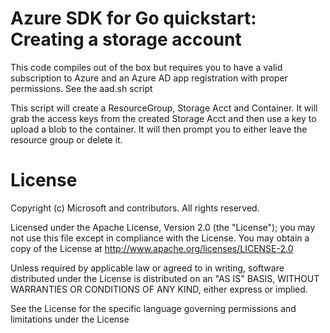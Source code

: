 # Azure SDK for Go quickstart: Creating a storage account

This code compiles out of the box but requires you to have a valid subscription
to Azure and an Azure AD app registration with proper permissions.  See the
aad.sh script

This script will create a ResourceGroup, Storage Acct and Container.  It will 
grab the access keys from the created Storage Acct and then use a key to 
upload a blob to the container.  It will then prompt you to either leave the
resource group or delete it.

# License

Copyright (c) Microsoft and contributors.  All rights reserved.

Licensed under the Apache License, Version 2.0 (the "License");
you may not use this file except in compliance with the License.
You may obtain a copy of the License at
http://www.apache.org/licenses/LICENSE-2.0

Unless required by applicable law or agreed to in writing, software
distributed under the License is distributed on an "AS IS" BASIS,
WITHOUT WARRANTIES OR CONDITIONS OF ANY KIND, either express or implied.

See the License for the specific language governing permissions and
limitations under the License

